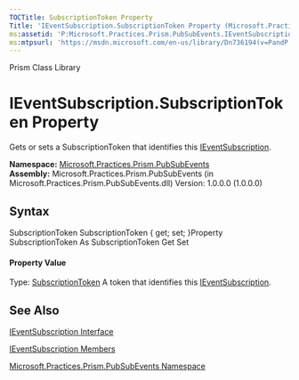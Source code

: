 ```yaml
---
TOCTitle: SubscriptionToken Property
Title: 'IEventSubscription.SubscriptionToken Property (Microsoft.Practices.Prism.PubSubEvents)'
ms:assetid: 'P:Microsoft.Practices.Prism.PubSubEvents.IEventSubscription.SubscriptionToken'
ms:mtpsurl: 'https://msdn.microsoft.com/en-us/library/Dn736194(v=PandP.50)'
---
```


Prism Class Library

IEventSubscription.SubscriptionToken Property
=================================================

Gets or sets a SubscriptionToken that identifies this [IEventSubscription](https://msdn.microsoft.com/t:microsoft.practices.prism.pubsubevents.ieventsubscription).

**Namespace:** [Microsoft.Practices.Prism.PubSubEvents](https://msdn.microsoft.com/n:microsoft.practices.prism.pubsubevents)
**Assembly:** Microsoft.Practices.Prism.PubSubEvents (in Microsoft.Practices.Prism.PubSubEvents.dll) Version: 1.0.0.0 (1.0.0.0)

## Syntax


<span id="syntaxToggle"></span>SubscriptionToken SubscriptionToken { get; set; }Property SubscriptionToken As SubscriptionToken Get Set
#### Property Value

Type: [SubscriptionToken](https://msdn.microsoft.com/t:microsoft.practices.prism.pubsubevents.subscriptiontoken)
A token that identifies this [IEventSubscription](https://msdn.microsoft.com/t:microsoft.practices.prism.pubsubevents.ieventsubscription).

See Also
--------


[IEventSubscription Interface](https://msdn.microsoft.com/t:microsoft.practices.prism.pubsubevents.ieventsubscription)

[IEventSubscription Members](https://msdn.microsoft.com/allmembers.t:microsoft.practices.prism.pubsubevents.ieventsubscription)

[Microsoft.Practices.Prism.PubSubEvents Namespace](https://msdn.microsoft.com/n:microsoft.practices.prism.pubsubevents)
